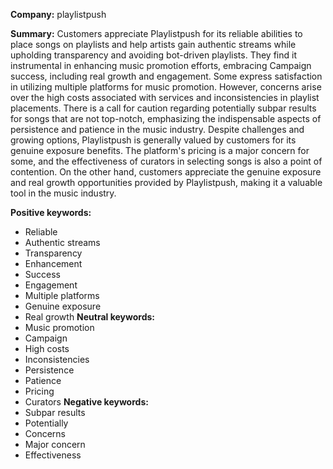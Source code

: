 **Company:** playlistpush

**Summary:** Customers appreciate Playlistpush for its reliable abilities to place songs on playlists and help artists gain authentic streams while upholding transparency and avoiding bot-driven playlists. They find it instrumental in enhancing music promotion efforts, embracing Campaign success, including real growth and engagement. Some express satisfaction in utilizing multiple platforms for music promotion. However, concerns arise over the high costs associated with services and inconsistencies in playlist placements. There is a call for caution regarding potentially subpar results for songs that are not top-notch, emphasizing the indispensable aspects of persistence and patience in the music industry. Despite challenges and growing options, Playlistpush is generally valued by customers for its genuine exposure benefits. The platform's pricing is a major concern for some, and the effectiveness of curators in selecting songs is also a point of contention. On the other hand, customers appreciate the genuine exposure and real growth opportunities provided by Playlistpush, making it a valuable tool in the music industry.

**Positive keywords:**
- Reliable
- Authentic streams
- Transparency
- Enhancement
- Success
- Engagement
- Multiple platforms
- Genuine exposure
- Real growth
**Neutral keywords:**
- Music promotion
- Campaign
- High costs
- Inconsistencies
- Persistence
- Patience
- Pricing
- Curators
**Negative keywords:**
- Subpar results
- Potentially
- Concerns
- Major concern
- Effectiveness